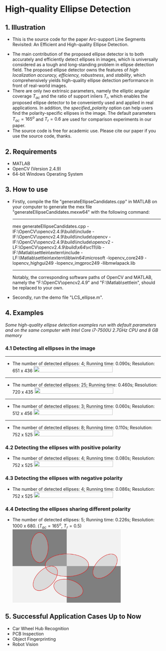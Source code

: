 <script src='https://cdnjs.cloudflare.com/ajax/libs/mathjax/2.7.5/MathJax.js?config=TeX-MML-AM_CHTML' async></script>
<script type="text/x-mathjax-config">
MathJax.Hub.Config({
tex2jax: {
skipTags: ['script', 'noscript', 'style', 'textarea', 'pre'],
inlineMath: [['$','$']]
}
});
</script>
# High-quality Ellipse Detection
## 1. Illustration
- This is the source code for the paper Arc-support Line Segments Revisited: An Efficient and High-quality Ellipse Detection.
<!-- (https://arxiv.org/abs/1810.03243v4). -->  
- The main contribution of the proposed ellipse detector is to both accurately and efficiently detect ellipses in images, which is universally considered as a tough and long-standing problem in ellipse detection field. The proposed ellipse detector owns the features of *high localization accuracy, efficiency, robustness*, and *stability*, which comprehensively yields high-quality ellipse detection performance in front of real-world images. 
- There are only *two* extrinsic parameters, namely the elliptic angular coverage $T_{ac}$ and the ratio of support inliers $T_{r}$, which enables the proposed ellipse detector to be conveniently used and applied in real applications. In addition, the *specified_polarity* option can help users find the polarity-specific ellipses in the image. The default parameters $T_{ac} = 165^o$ and $T_{r} = 0.6$ are used for comparison experiments in our paper.  
- The source code is free for academic use. Please cite our paper if you use the source code, thanks.

## 2. Requirements
- MATLAB
- OpenCV (Version 2.4.9)
- 64-bit Windows Operating System


## 3. How to use
- Firstly, compile the file "generateEllipseCandidates.cpp" in MATLAB on your computer to generate the mex file "generateEllipseCandidates.mexw64" with the following command:  
  
  ---
  mex generateEllipseCandidates.cpp -IF:\OpenCV\opencv2.4.9\build\include -IF:\OpenCV\opencv2.4.9\build\include\opencv -IF:\OpenCV\opencv2.4.9\build\include\opencv2 -LF:\OpenCV\opencv2.4.9\build\x64\vc11\lib -IF:\Matlab\settlein\extern\include -LF:\Matlab\settlein\extern\lib\win64\microsoft -lopencv_core249 -lopencv_highgui249 -lopencv_imgproc249 -llibmwlapack.lib  
  
  ---
  Notably, the corresponding software paths of OpenCV and MATLAB, namely the "F:\OpenCV\opencv2.4.9\" and "F:\Matlab\settlein\", should be replaced to your own.  
- Secondly, run the demo file "LCS_ellipse.m".


## 4. Examples
*Some high-quality ellipse detection examples run with default parameters and on the same computer with Intel Core i7-7500U 2.7GHz CPU and 8 GB memory*

### 4.1 Detecting all ellipses in the image

---
- The number of detected ellipses: 4; Running time: 0.090s; Resolution: 651 x 436
  <img src="./pics/43_result.jpg" width="73%" height="73%">  
  
---
- The number of detected ellipses: 25; Running time: 0.460s; Resolution: 720 x 435
  <img src="./pics/27_result.jpg" width="73%" height="73%"> 


---
- The number of detected ellipses: 3; Running time: 0.060s; Resolution: 512 x 456
  <img src="./pics/23_result.jpg" width="73%" height="73%"> 


---
- The number of detected ellipses: 8; Running time: 0.110s; Resolution: 752 x 525
  <img src="./pics/666_result.jpg" width="73%" height="73%"> 


### 4.2 Detecting the ellipses with positive polarity  
- The number of detected ellipses: 4; Running time: 0.080s; Resolution: 752 x 525
  <img src="./pics/666_positive.jpg" width="73%" height="73%"> 

### 4.3 Detecting the ellipses with negative polarity
- The number of detected ellipses: 4; Running time: 0.086s; Resolution: 752 x 525
  <img src="./pics/666_negative.jpg" width="73%" height="73%"> 

### 4.4 Detecting the ellipses sharing different polarity  
- The number of detected ellipses: 5; Running time: 0.226s; Resolution: 1000 x 680. ($T_{ac} = 165^{o}$, $T_r = 0.5$)  
  <img src="./pics/different-polarity-detection_all.jpg" width="73%" height="73%"> 


## 5. Successful Application Cases Up to Now
- Car Wheel Hub Recognition
- PCB Inspection
- Object Fingerprinting
- Robot Vision





